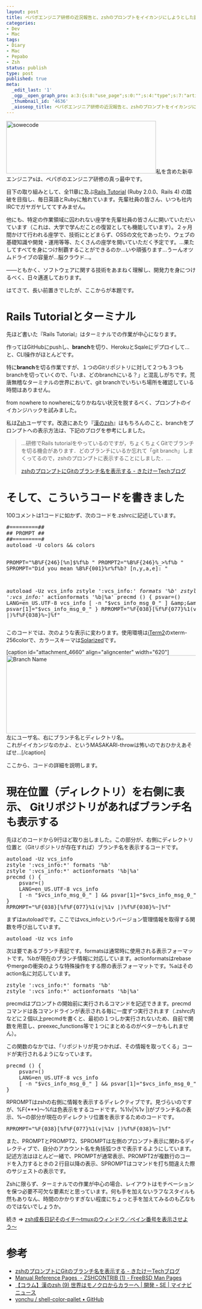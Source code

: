 ```yaml
---
layout: post
title: ペパボエンジニア研修の近況報告と、zshのプロンプトをイイカンジにしようとした話
categories:
- Dev
- Mac
tags:
- Diary
- Mac
- Pepabo
- Zsh
status: publish
type: post
published: true
meta:
  _edit_last: '1'
  _ogp__open_graph_pro: a:3:{s:8:"use_page";s:0:"";s:4:"type";s:7:"article";s:9:"fb_admins";s:0:"";}
  _thumbnail_id: '4636'
  _aioseop_title: ペパボエンジニア研修の近況報告と、zshのプロンプトをイイカンジにしようとした話
---
```

<img class="aligncenter size-full wp-image-4636" alt="sowecode" src="http://blog.hifumi.info/wp-content/uploads/2013/05/sowecode.png" width="398" height="140" />私を含めた新卒エンジニアsは、ペパボのエンジニア研修の真っ最中です。

目下の取り組みとして、全11章に及ぶ<a title="Ruby on Rails Tutorial Learn Web Development with Rails Michael Hartl" href="http://ruby.railstutorial.org/ruby-on-rails-tutorial-book?version=4.0" target="_blank">Rails Tutorial</a> (Ruby 2.0.0、Rails 4) の踏破を目指し、毎日英語とRubyに触れています。先輩社員の皆さん、いつも社内IRCでガヤガヤしててすみません。

他にも、特定の作業領域に囚われない座学を先輩社員の皆さんに開いていただいています（これは、大学で学んだことの復習としても機能しています）。２ヶ月間かけて行われる座学で、技術にとどまらず、OSSの文化であったり、ウェブの基礎知識や開発・運用等等、たくさんの座学を開いていただく予定です。…果たしてすべてを身につけ制覇することができるのか…いや頑張ります…うーんオツムドライブの容量が…脳クラウド…。

――ともかく、ソフトウェアに関する技術をあまねく理解し、開発力を身につけるべく、日々邁進しております。

はてさて、長い前置きでしたが、ここからが本題です。

<!--more-->
<h1>Rails Tutorialとターミナル</h1>
先ほど書いた『Rails Tutorial』はターミナルでの作業が中心になります。

作ってはGitHubにpushし、<strong>branch</strong>を切り、HerokuとSqaleにデプロイして…と、CLI操作がほとんどです。

特に<strong>branch</strong>を切る作業ですが、１つのGitリポジトリに対して２つも３つもbranchを切っていくので、「いま、どのbranchにいる？」と混乱しがちです。荒唐無稽なターミナルの世界において、git branchでいちいち場所を確認している時間はありません。

from nowhere to nowhereになりかねない状況を脱するべく、プロンプトのイイカンジハックを試みました。

私は<a title="Zsh" href="http://www.zsh.org/" target="_blank">Zsh</a>ユーザです。改造にあたり『<a title="漢のzsh" href="http://news.mynavi.jp/column/zsh/index.html" target="_blank">漢のzsh</a>』はもちろんのこと、branchをプロンプトへの表示方法は、下記のブログを参考にしました。
<blockquote>…研修でRails tutorialをやっているのですが，ちょくちょくGitでブランチを切る機会があります．どのブランチにいるか忘れて「git branch」しまくってるので，zshのプロンプトに表示することにしました．…

<a title="zshのプロンプトにGitのブランチ名を表示する - きたけーTechブログ" href="http://kitak.hatenablog.jp/entry/2013/05/25/103059" target="_blank">zshのプロンプトにGitのブランチ名を表示する - きたけーTechブログ</a></blockquote>
<h1>そして、こういうコードを書きました</h1>
100コメントは1コードに如かず、次のコードを.zshrcに記述しています。
<pre class="lang:default decode:true" title="prompt.zshrc">#=========##
## PROMPT ##
##=========#
autoload -U colors &amp;&amp; colors

PROMPT="%B%F{246}[%n]$%f%b "
PROMPT2="%B%F{246}%_&gt;%f%b "
SPROMPT="Did you mean %B%F{001}%r%f%b? [n,y,a,e]: "

autoload -Uz vcs_info
zstyle ':vcs_info:*' formats '%b'
zstyle ':vcs_info:*' actionformats '%b|%a'
precmd () {
    psvar=()
    LANG=en_US.UTF-8 vcs_info
    [ -n "$vcs_info_msg_0_" ] &amp;&amp; psvar[1]="$vcs_info_msg_0_"
}
RPROMPT="%F{038}[%f%F{077}%1(v|%1v |)%f%F{038}%~]%f"</pre>
このコードでは、次のような表示に変わります。使用環境は<a title="iTerm2 - Mac OS Terminal Replacement" href="http://www.iterm2.com/" target="_blank">iTerm2</a>のxterm-256colorで、カラースキーマは<a title="Solarized - Ethan Schoonover" href="http://ethanschoonover.com/solarized" target="_blank">Solarized</a>です。

[caption id="attachment_4660" align="aligncenter" width="620"]<img class="size-full wp-image-4660" alt="Branch Name" src="http://blog.hifumi.info/wp-content/uploads/2013/05/indicate_branch.png" width="620" height="208" /> 左にユーザ名、右にブランチ名とディレクトリ名。<br />これがイイカンジなのかよ、というMASAKARI-throwは怖いのでおひかえあそばせ…[/caption]

ここから、コードの詳細を説明します。
<h1>現在位置（ディレクトリ）を右側に表示、
Gitリポジトリがあればブランチ名も表示する</h1>
先ほどのコードから9行ほど取り出しました。この部分が、右側にディレクトリ位置と（Gitリポジトリが存在すれば）ブランチ名を表示するコードです。
<pre class="lang:default decode:true" title="プロンプト右側部分に関するコード">autoload -Uz vcs_info
zstyle ':vcs_info:*' formats '%b'
zstyle ':vcs_info:*' actionformats '%b|%a'
precmd () {
    psvar=()
    LANG=en_US.UTF-8 vcs_info
    [ -n "$vcs_info_msg_0_" ] &amp;&amp; psvar[1]="$vcs_info_msg_0_"
}
RPROMPT="%F{038}[%f%F{077}%1(v|%1v |)%f%F{038}%~]%f"</pre>
まずはautoloadです。ここではvcs_infoというバージョン管理情報を取得する関数を呼び出しています。
<pre class="lang:default decode:true">autoload -Uz vcs_info</pre>
次は要であるブランチ表記です。formatsは通常時に使用される表示フォーマットです。%bが現在のブランチ情報に対応しています。actionformatsはrebaseやmergeの衝突のような特殊操作をする際の表示フォーマットです。%aはそのaction名に対応しています。
<pre class="lang:default decode:true">zstyle ':vcs_info:*' formats '%b'
zstyle ':vcs_info:*' actionformats '%b|%a'</pre>
precmdはプロンプトの開始前に実行されるコマンドを記述できます。precmdコマンドは各コマンドラインが表示される毎に一度ずつ実行されます（.zshrc内などに２個以上precmdを書くと、最初の１つしか実行されないため、自前で関数を用意し、preexec_functions等で１つにまとめるのがベターかもしれません）。

この関数のなかでは、「リポジトリが見つかれば、その情報を取ってくる」コードが実行されるようになっています。
<pre class="lang:default decode:true">precmd () {
    psvar=()
    LANG=en_US.UTF-8 vcs_info
    [ -n "$vcs_info_msg_0_" ] &amp;&amp; psvar[1]="$vcs_info_msg_0_"
}</pre>
RPROMPTはzshの右側に情報を表示するディレクティブです。見づらいのですが、<span class="crayon-inline">%F{***}〜%f</span>は色表示をするコードです。<span class="crayon-inline">%1(v|%1v |)</span>がブランチ名の表示、<span class="crayon-inline">%~</span>の部分が現在のディレクトリ位置を表示するためのコードです。
<pre class="lang:default decode:true">RPROMPT="%F{038}[%f%F{077}%1(v|%1v |)%f%F{038}%~]%f"</pre>
また、PROMPTとPROMPT2、SPROMPTは左側のプロンプト表示に関わるディレクティブで、自分のアカウント名を角括弧つきで表示するようにしています。記述方法はほとんど一緒で、PROMPTが通常表示、PROMPT2が複数行のコードを入力するときの２行目以降の表示、SPROMPTはコマンドを打ち間違えた際のサジェストの表示です。

Zshに限らず、ターミナルでの作業が中心の場合、レイアウトはモチベーションを保つ必要不可欠な要素だと思っています。何も手を加えないラフなスタイルも然もありなん、時間のかかりすぎない程度にちょっと手を加えてみるのも乙なものではないでしょうか。

続き ⇒ <a title="Zsh成長日記そのイチ〜tmuxのウィンドウ／ペイン番号を表示させよう〜" href="http://blog.hifumi.info/dev/zsh-morimori-diary-1/" target="_blank">zsh成長日記そのイチ〜tmuxのウィンドウ／ペイン番号を表示させよう〜</a>
<h1>参考</h1>
<ul>
	<li><a title="zshのプロンプトにGitのブランチ名を表示する - きたけーTechブログ" href="http://kitak.hatenablog.jp/entry/2013/05/25/103059" target="_blank">zshのプロンプトにGitのブランチ名を表示する - きたけーTechブログ</a></li>
	<li><a title="Manual Reference Pages  - ZSHCONTRIB (1) - FreeBSD Man Pages" href="http://www.gsp.com/cgi-bin/man.cgi?section=1&amp;topic=zshcontrib" target="_blank">Manual Reference Pages  - ZSHCONTRIB (1) - FreeBSD Man Pages</a></li>
	<li><a title="【コラム】漢のzsh (9) 世界はモノクロからカラーへ | 開発・SE | マイナビニュース" href="http://news.mynavi.jp/column/zsh/009/index.html" target="_blank">【コラム】漢のzsh (9) 世界はモノクロからカラーへ | 開発・SE | マイナビニュース</a></li>
	<li><a title="yonchu / shell-color-pallet - GitHub" href="https://github.com/yonchu/shell-color-pallet" target="_blank">yonchu / shell-color-pallet • GitHub</a></li>
</ul>

